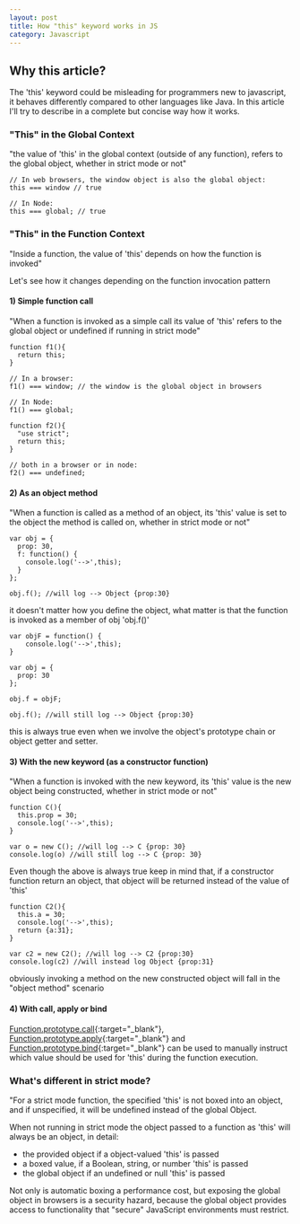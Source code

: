 ```yaml
---
layout: post
title: How "this" keyword works in JS
category: Javascript
---
```


## Why this article?

The 'this' keyword could be misleading for programmers new to javascript, it behaves differently compared to other languages like Java.
In this article I'll try to describe in a complete but concise way how it works.

### "This" in the Global Context

"the value of 'this' in the global context (outside of any function), refers to the global object, whether in strict mode or not"

    // In web browsers, the window object is also the global object:
    this === window // true

    // In Node:
    this === global; // true

### "This" in the Function Context

"Inside a function, the value of 'this' depends on how the function is invoked"

Let's see how it changes depending on the function invocation pattern

#### 1) Simple function call

"When a function is invoked as a simple call its value of 'this' refers to the global object or undefined if running in strict mode"

    function f1(){
      return this;
    }

    // In a browser:
    f1() === window; // the window is the global object in browsers

    // In Node:
    f1() === global;

    function f2(){
      "use strict";
      return this;
    }

    // both in a browser or in node:
    f2() === undefined;

#### 2) As an object method

"When a function is called as a method of an object, its 'this' value is set to the object the method is called on, whether in strict mode or not"

    var obj = {
      prop: 30,
      f: function() {
        console.log('-->',this);
      }
    };

    obj.f(); //will log --> Object {prop:30}

it doesn't matter how you define the object, what matter is that the function is invoked as a member of obj 'obj.f()'

    var objF = function() {
        console.log('-->',this);
    }

    var obj = {
      prop: 30
    };

    obj.f = objF;

    obj.f(); //will still log --> Object {prop:30}

this is always true even when we involve the object's prototype chain or object getter and setter.

#### 3) With the new keyword (as a constructor function)

"When a function is invoked with the new keyword, its 'this' value is the new object being constructed, whether in strict mode or not"

    function C(){
      this.prop = 30;
      console.log('-->',this);
    }

    var o = new C(); //will log --> C {prop: 30}
    console.log(o) //will still log --> C {prop: 30}

Even though the above is always true keep in mind that, if a constructor function return an object, that object will be returned instead of the value of 'this'

    function C2(){
      this.a = 30;
      console.log('-->',this);
      return {a:31};
    }

    var c2 = new C2(); //will log --> C2 {prop:30}
    console.log(c2) //will instead log Object {prop:31}

obviously invoking a method on the new constructed object will fall in the "object method" scenario

#### 4) With call, apply or bind

[Function.prototype.call](https://developer.mozilla.org/en-US/docs/Web/JavaScript/Reference/Global_Objects/Function/call "call"){:target="_blank"}, [Function.prototype.apply](https://developer.mozilla.org/en-US/docs/Web/JavaScript/Reference/Global_Objects/Function/apply "apply"){:target="_blank"} and [Function.prototype.bind](https://developer.mozilla.org/en/docs/Web/JavaScript/Reference/Global_objects/Function/bind "bind"){:target="_blank"} can be used to manually instruct which value should be used for 'this' during the function execution.

### What's different in strict mode?

"For a strict mode function, the specified 'this' is not boxed into an object, and if unspecified, it will be undefined instead of the global Object.

When not running in strict mode the object passed to a function as 'this' will always be an object, in detail:

- the provided object if a object-valued 'this' is passed
- a boxed value, if a Boolean, string, or number 'this' is passed
- the global object if an undefined or null 'this' is passed

Not only is automatic boxing a performance cost, but exposing the global object in browsers is a security hazard, because the global object provides access to functionality that "secure" JavaScript environments must restrict.
